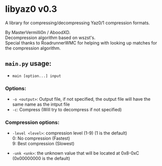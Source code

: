 # libyaz0 v0.3
A library for compressing/decompressing Yaz0/1 compression formats.

By MasterVermilli0n / AboodXD.  
Decompression algorithm based on wszst's.  
Special thanks to RoadrunnerWMC for helping with looking up matches for the compression algorithm.

## `main.py` usage:

 * `main [option...] input`

### Options:
 * `-o <output>`: Output file, if not specified, the output file will have the same name as the intput file
 * `-c`: Compress (Will try to decompress if not specified)

### Compression options:
 * `-level <level>`: compression level (1-9) (1 is the default)  
0: No compression (Fastest)  
9: Best compression (Slowest)

 * `-unk <unk>`: the unknown value that will be located at 0x8-0xC (0x00000000 is the default)